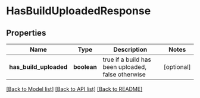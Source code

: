 # HasBuildUploadedResponse

## Properties
Name | Type | Description | Notes
------------ | ------------- | ------------- | -------------
**has_build_uploaded** | **boolean** | true if a build has been uploaded, false otherwise | [optional] 

[[Back to Model list]](../README.md#documentation-for-models) [[Back to API list]](../README.md#documentation-for-api-endpoints) [[Back to README]](../README.md)

